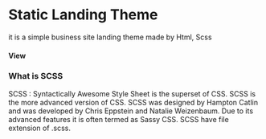 # Static Landing Theme 

it is a simple business site landing theme made by Html, Scss

#### View []()

### What is SCSS
SCSS : Syntactically Awesome Style Sheet is the superset of CSS. SCSS is the more advanced version of CSS. SCSS was designed by Hampton Catlin and was developed by Chris Eppstein and Natalie Weizenbaum. Due to its advanced features it is often termed as Sassy CSS. SCSS have file extension of .scss.

<img src="https://sass-lang.com/assets/img/logos/logo-b6e1ef6e.svg" alt="">